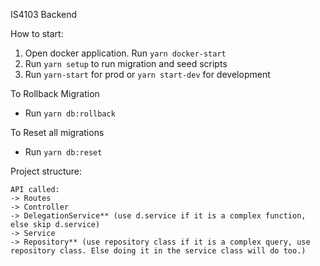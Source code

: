 IS4103 Backend

How to start:

1. Open docker application.
   Run `yarn docker-start`
2. Run `yarn setup` to run migration and seed scripts
3. Run `yarn-start` for prod or `yarn start-dev` for development

To Rollback Migration

- Run `yarn db:rollback`

To Reset all migrations

- Run `yarn db:reset`

Project structure:

```
API called:
-> Routes
-> Controller
-> DelegationService** (use d.service if it is a complex function, else skip d.service)
-> Service
-> Repository** (use repository class if it is a complex query, use repository class. Else doing it in the service class will do too.)
```
